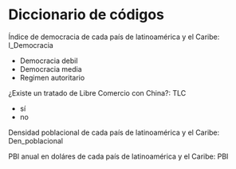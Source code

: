 # Diccionario de códigos
Índice de democracia de cada país de latinoamérica y el Caribe: I_Democracia
- Democracia debil 
- Democracia media 
- Regimen autoritario

¿Existe un tratado de Libre Comercio con China?: TLC
- sí
- no

 Densidad poblacional de cada país de latinoamérica y el Caribe:  Den_poblacional 

 PBI anual en doláres de cada país de latinoamérica y el Caribe:  PBI  
